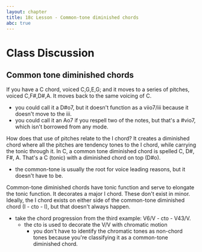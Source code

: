 ```yaml
---
layout: chapter
title: 18c Lesson - Common-tone diminished chords
abc: true
---
```

# Class Discussion
## Common tone diminished chords
If you have a C chord, voiced C,G,E,G; and it moves to a series of pitches, voiced C,F#,D#,A. 
It moves back to the same voicing of C. 
- you could call it a D#o7, but it doesn't function as a viio7/iii because it doesn't move to the iii.
- you could call it an Ao7 if you respell two of the notes, but that's a #vio7, which isn't borrowed from any mode.

How does that use of pitches relate to the I chord?
It creates a diminished chord where all the pitches are tendency tones to the I chord, while carrying the tonic through it. 
In C, a common tone diminished chord is spelled C, D#, F#, A. 
That's a C (tonic) with a diminished chord on top (D#o).
- the common-tone is usually the root for voice leading reasons, but it doesn't have to be. 

Common-tone diminished chords have tonic function and serve to elongate the tonic function. 
It decorates a major I chord. 
These don't exist in minor. 
Ideally, the I chord exists on either side of the common-tone diminished chord (I - cto - I), but that doesn't always happen. 
- take the chord progression from the third example: V6/V - cto - V43/V. 
  - the cto is used to decorate the V/V with chromatic motion
    - you don't have to identify the chromatic tones as non-chord tones because you're classifying it as a common-tone diminished chord.
